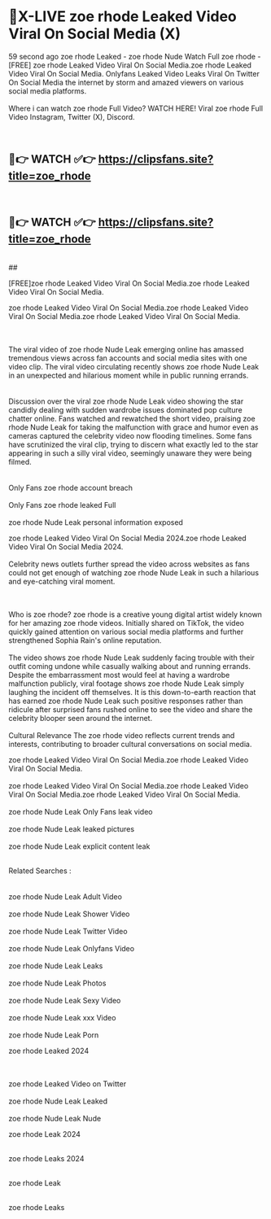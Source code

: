 # 🔴X-LIVE zoe rhode Leaked Video Viral On Social Media (X)<br>


59 second ago zoe rhode Leaked  - zoe rhode Nude  Watch Full zoe rhode - [FREE] zoe rhode Leaked Video Viral On Social Media.zoe rhode Leaked Video Viral On Social Media.   Onlyfans Leaked Video Leaks Viral On Twitter On Social Media the internet by storm and amazed viewers on various social media platforms. <br><br>
Where i can watch zoe rhode Full Video? WATCH HERE! Viral zoe rhode Full Video Instagram, Twitter (X), Discord. <br>


 <br>

##  🔴👉 WATCH ✅👉  <a href="https://clipsfans.site?title=zoe_rhode&ref=git">https://clipsfans.site?title=zoe_rhode</a> <br>
  <br>

##  🔴👉 WATCH ✅👉  <a href="https://clipsfans.site?title=zoe_rhode&ref=git">https://clipsfans.site?title=zoe_rhode</a> <br>
  <br>
  ##



[FREE]zoe rhode Leaked Video Viral On Social Media.zoe rhode Leaked Video Viral On Social Media. <br>

zoe rhode Leaked Video Viral On Social Media.zoe rhode Leaked Video Viral On Social Media.zoe rhode Leaked Video Viral On Social Media. <br>


  <br>

  <br>
The viral video of zoe rhode Nude Leak emerging online has amassed tremendous views across fan accounts and social media sites with one video clip. The viral video circulating recently shows zoe rhode Nude Leak in an unexpected and hilarious moment while in public running errands.<br>
<br>


<br>
Discussion over the viral zoe rhode Nude Leak video showing the star candidly dealing with sudden wardrobe issues dominated pop culture chatter online. Fans watched and rewatched the short video, praising zoe rhode Nude Leak for taking the malfunction with grace and humor even as cameras captured the celebrity video now flooding timelines. Some fans have scrutinized the viral clip, trying to discern what exactly led to the star appearing in such a silly viral video, seemingly unaware they were being filmed.<br>
<br>
<br> 
Only Fans zoe rhode account breach<br>
<br>
Only Fans zoe rhode leaked Full <br>
<br>
zoe rhode Nude Leak personal information exposed<br>

zoe rhode Leaked Video Viral On Social Media 2024.zoe rhode Leaked Video Viral On Social Media 2024. <br>
<br>
Celebrity news outlets further spread the video across websites as fans could not get enough of watching zoe rhode Nude Leak in such a hilarious and eye-catching viral moment.<br>
<br>

<br>
Who is zoe rhode? zoe rhode is a creative young digital artist widely known for her amazing zoe rhode videos. Initially shared on TikTok, the video quickly gained attention on various social media platforms and further strengthened Sophia Rain's online reputation.<br>
<br>
The video shows zoe rhode Nude Leak suddenly facing trouble with their outfit coming undone while casually walking about and running errands. Despite the embarrassment most would feel at having a wardrobe malfunction publicly, viral footage shows zoe rhode Nude Leak simply laughing the incident off themselves. It is this down-to-earth reaction that has earned zoe rhode Nude Leak such positive responses rather than ridicule after surprised fans rushed online to see the video and share the celebrity blooper seen around the internet.<br>
<br>
Cultural Relevance The zoe rhode video reflects current trends and interests, contributing to broader cultural conversations on social media.<br>

zoe rhode Leaked Video Viral On Social Media.zoe rhode Leaked Video Viral On Social Media.<br>
<br>
zoe rhode Leaked Video Viral On Social Media.zoe rhode Leaked Video Viral On Social Media.zoe rhode Leaked Video Viral On Social Media.<br>
<br>
zoe rhode Nude Leak Only Fans leak video<br>
<br>
zoe rhode Nude Leak leaked pictures<br>
<br>
zoe rhode Nude Leak explicit content leak<br>


<br>
Related Searches :<br>
<br>

<br>
zoe rhode Nude Leak Adult Video<br>
<br>
zoe rhode Nude Leak Shower Video<br>
<br>
zoe rhode Nude Leak Twitter Video<br>
<br>
zoe rhode Nude Leak Onlyfans Video<br>
<br>
zoe rhode Nude Leak Leaks<br>
<br>
zoe rhode Nude Leak Photos<br>

<br>
zoe rhode Nude Leak Sexy Video<br>
<br>
zoe rhode Nude Leak xxx Video<br>
<br>
zoe rhode Nude Leak Porn<br>

zoe rhode  Leaked 2024 <br> <br>
<br>

zoe rhode Leaked Video on Twitter <br>
<br>
zoe rhode Nude Leak Leaked<br>
<br>
zoe rhode Nude Leak Nude<br>


zoe rhode  Leak 2024 <br> <br>



zoe rhode  Leaks 2024 <br> <br>



 
zoe rhode  Leak<br> <br>



zoe rhode  Leaks<br> <br>





</p>




 



</p>











